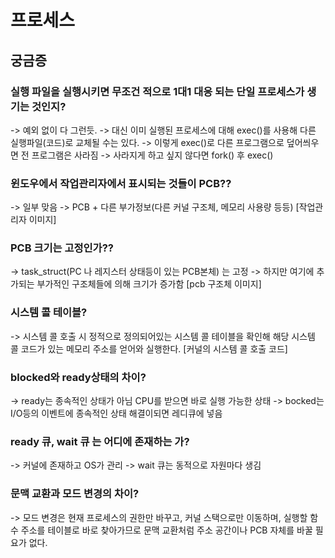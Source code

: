 # 프로세스
## 궁금증
### 실행 파일을 실행시키면 무조건 적으로 1대1 대응 되는 단일 프로세스가 생기는 것인지?
-> 예외 없이 다 그런듯. 
-> 대신 이미 실행된 프로세스에 대해 exec()를 사용해 다른 실행파일(코드)로 교체될 수는 있다.
-> 이렇게 exec()로 다른 프로그램으로 덮어씌우면 전 프로그램은 사라짐
-> 사라지게 하고 싶지 않다면 fork() 후 exec()

### 윈도우에서 작업관리자에서 표시되는 것들이 PCB??
-> 일부 맞음
-> PCB + 다른 부가정보(다른 커널 구조체, 메모리 사용량 등등)
[작업관리자 이미지]

### PCB 크기는 고정인가??
-> task_struct(PC 나 레지스터 상태등이 있는 PCB본체) 는 고정
-> 하지만 여기에 추가되는 부가적인 구조체들에 의해 크기가 증가함
[pcb 구조체 이미지]

### 시스템 콜 테이블?
-> 시스템 콜 호출 시 정적으로 정의되어있는 시스템 콜 테이블을 확인해 해당 시스템 콜 코드가 있는 메모리 주소를 얻어와 실행한다.
[커널의 시스템 콜 호출 코드]

### blocked와 ready상태의 차이?
-> ready는 종속적인 상태가 아님 CPU를 받으면 바로 실행 가능한 상태
-> bocked는 I/O등의 이벤트에 종속적인 상태 해결이되면 레디큐에 넣음

### ready 큐, wait 큐 는 어디에 존재하는 가?
-> 커널에 존재하고 OS가 관리
-> wait 큐는 동적으로 자원마다 생김

### 문맥 교환과 모드 변경의 차이?
-> 모드 변경은 현재 프로세스의 권한만 바꾸고, 커널 스택으로만 이동하며, 실행할 함수 주소를 테이블로 바로 찾아가므로 문맥 교환처럼 주소 공간이나 PCB 자체를 바꿀 필요가 없다.
